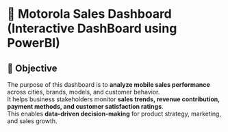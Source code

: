 # 📱 Motorola Sales Dashboard (Interactive DashBoard using PowerBI)

## 📌 Objective
The purpose of this dashboard is to **analyze mobile sales performance** across cities, brands, models, and customer behavior.  
It helps business stakeholders monitor **sales trends, revenue contribution, payment methods, and customer satisfaction ratings**.  
This enables **data-driven decision-making** for product strategy, marketing, and sales growth. 
